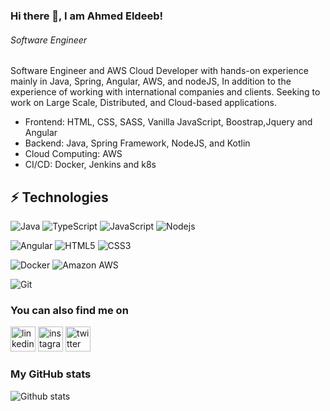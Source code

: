 ### Hi there 👋, I am Ahmed Eldeeb!
###### *Software Engineer*

Software Engineer and AWS Cloud Developer with hands-on experience mainly in Java, Spring, Angular, AWS, and nodeJS, In addition to the experience of working with international companies and clients.
Seeking to work on Large Scale, Distributed, and Cloud-based applications.

* Frontend: HTML, CSS, SASS, Vanilla JavaScript, Boostrap,Jquery and Angular
* Backend: Java, Spring Framework, NodeJS, and Kotlin
* Cloud Computing: AWS
* CI/CD: Docker, Jenkins and k8s

## ⚡ Technologies


![Java](https://img.shields.io/badge/-java-E34A86?style=flat-square&logo=java)
![TypeScript](https://img.shields.io/badge/-TypeScript-007ACC?style=flat-square&logo=typescript)
![JavaScript](https://img.shields.io/badge/-JavaScript-black?style=flat-square&logo=javascript)
![Nodejs](https://img.shields.io/badge/-Nodejs-339933?style=flat&logoColor=white&logo=Node.js)

![Angular](https://img.shields.io/badge/-angular-0095D5?style=flat-square&logoColor=white&logo=Angular)
![HTML5](https://img.shields.io/badge/-HTML5-E34F26?style=flat-square&logo=html5&logoColor=white)
![CSS3](https://img.shields.io/badge/-CSS3-1572B6?style=flat-square&logo=css3)

![Docker](https://img.shields.io/badge/-Docker-black?style=flat-square&logo=docker)
![Amazon AWS](https://img.shields.io/badge/Amazon%20AWS-232F3E?style=flat-square&logo=amazon-aws)

![Git](https://img.shields.io/badge/-Git-black?style=flat-square&logo=git)


### You can also find me on
[<img src='https://cdn.jsdelivr.net/npm/simple-icons@3.0.1/icons/linkedin.svg' alt='linkedin' height='40'>](https://www.linkedin.com/in/ahmedeldeeb25/)  [<img src='https://cdn.jsdelivr.net/npm/simple-icons@3.0.1/icons/instagram.svg' alt='instagram' height='40'>](https://www.instagram.com/ahmede.eldeeb/)  [<img src='https://cdn.jsdelivr.net/npm/simple-icons@3.0.1/icons/twitter.svg' alt='twitter' height='40'>](https://twitter.com/ahmed_eldeeb25)  

### My GitHub stats
![Github stats](https://github-readme-stats.vercel.app/api?username=ahmedeldeeb25&show_icons=true)


